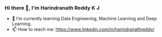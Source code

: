 ### Hi there 👋, I'm Harindranath Reddy K J

- 🌱 I’m currently learning Data Engineering, Machine Learning and Deep Learning.
- 📫 How to reach me: https://www.linkedin.com/in/harindranathreddy/
<!--
A ✨ _special_ ✨ repository because its `README.md` (this file) appears on your GitHub profile.

Here are some ideas to get you started:

- 🔭 I’m currently working on ...
- 🌱 I’m currently learning ...
- 👯 I’m looking to collaborate on ...
- 🤔 I’m looking for help with ...
- 💬 Ask me about ...
- 📫 How to reach me: ...
- 😄 Pronouns: ...
- ⚡ Fun fact: ...
-->
